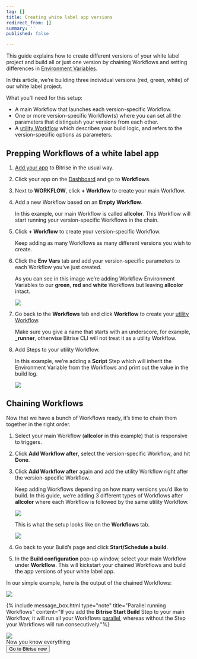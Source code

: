 ```yaml
---
tag: []
title: Creating white label app versions
redirect_from: []
summary: ''
published: false

---
```

This guide explains how to create different versions of your white label project and build all or just one version by chaining Workflows and setting differences in [Environment Variables](/builds/env-vars-secret-env-vars/).

In this article, we’re building three individual versions (red, green, white) of our white label project.

What you’ll need for this setup:

* A main Workflow that launches each version-specific Workflow.
* One or more version-specific Workflow(s) where you can set all the parameters that distinguish your versions from each other.
* A [utility Workflow](/bitrise-cli/workflows/#utility-workflows) which describes your build logic, and refers to the version-specific options as parameters.

## Prepping Workflows of a white label app

1. [Add your app](getting-started/adding-a-new-app/) to Bitrise in the usual way.
2. Click your app on the [Dashboard](https://app.bitrise.io/dashboard/builds) and go to **Workflows**.
3. Next to **WORKFLOW**, click **+ Workflow** to create your main Workflow.
4. Add a new Workflow based on an **Empty Workflow**.

   In this example, our main Workflow is called **allcolor**. This Workflow will start running your version-specific Workflows in the chain.
5. Click **+ Workflow** to create your version-specific Workflow.

   Keep adding as many Workflows as many different versions you wish to create.
6. Click the **Env Vars** tab and add your version-specific parameters to each Workflow you’ve just created.

   As you can see in this image we’re adding Workflow Environment Variables to our **green**, **red** and **white** Workflows but leaving **allcolor** intact.

   ![](/img/workflow-spec-env.jpeg)
7. Go back to the **Workflows** tab and click **Workflow** to create your [utility Workflow](/bitrise-cli/workflows/#utility-workflows).

   Make sure you give a name that starts with an underscore, for example, **_runner**, otherwise Bitrise CLI will not treat it as a utility Workflow.
8. Add Steps to your utility Workflow.

   In this example, we’re adding a **Script** Step which will inherit the Environment Variable from the Workflows and print out the value in the build log.

   ![](/img/white-label-script.jpg)

## Chaining Workflows

Now that we have a bunch of Workflows ready, it’s time to chain them together in the right order.

1. Select your main Workflow (**allcolor** in this example) that is responsive to triggers.
2. Click **Add Workflow after**, select the version-specific Workflow, and hit **Done**.
3. Click **Add Workflow after** again and add the utility Workflow right after the version-specific Workflow.

   Keep adding Workflows depending on how many versions you’d like to build. In this guide, we’re adding 3 different types of Workflows after **allcolor** where each Workflow is followed by the same utility Workflow.

   ![](/img/add-workflow-aftercolor.png)

   This is what the setup looks like on the **Workflows** tab.

   ![](/img/whitelabel-chained-workflows.jpg)
4. Go back to your Build’s page and click **Start/Schedule a build**.
5. In the **Build configuration** pop-up window, select your main Workflow under **Workflow**. This will kickstart your chained Workflows and build the app versions of your white label app.

In our simple example, here is the output of the chained Workflows:

![](/img/white-label-app-logoverview.jpg)

{% include message_box.html type="note" title="Parallel running Workflows" content="If you add the **Bitrise Start Build** Step to your main Workflow, it will run all your Workflows [parallel](/builds/triggering-builds/trigger-multiple-workflows/), whereas without the Step your Workflows will run consecutively."%}

<div class="banner">
<img src="/assets/images/banner-bg-888x170.png" style="border: none;">
<div class="deploy-text">Now you know everything</div>
<a target="_blank" href="https://app.bitrise.io/users/sign_up?utm_source=devcenter&utm_medium=bottom_cta"><button class="button">Go to Bitrise now</button></a>
</div>